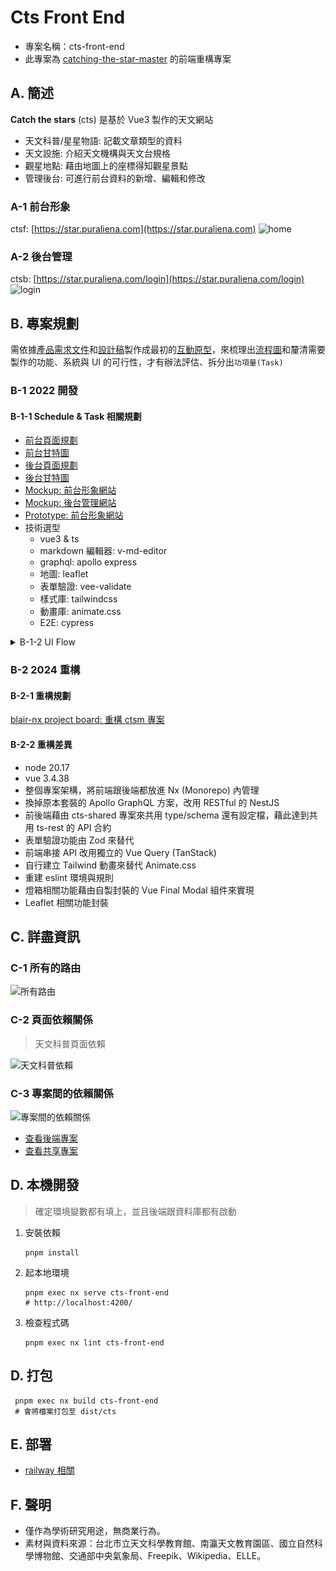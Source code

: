 # Cts Front End

- 專案名稱：cts-front-end
- 此專案為 [catching-the-star-master](https://github.com/a131381568/catching-the-star-master) 的前端重構專案

## A. 簡述

**Catch the stars** (cts) 是基於 Vue3 製作的天文網站

- 天文科普/星星物語: 記載文章類型的資料
- 天文設施: 介紹天文機構與天文台規格
- 觀星地點: 藉由地圖上的座標得知觀星景點
- 管理後台: 可進行前台資料的新增、編輯和修改

### A-1 前台形象

ctsf: [https://star.puraliena.com](https://star.puraliena.com)
![home](https://i.imgur.com/p7QVKDf.png)

### A-2 後台管理

ctsb: [https://star.puraliena.com/login](https://star.puraliena.com/login)
![login](https://i.imgur.com/CuRF9jw.png)


## B. 專案規劃

需依據[產品需求文件](https://reurl.cc/rvM4pO)和[設計稿](#)製作成最初的[互動原型](#)，來梳理出[流程圖](#)和釐清需要製作的功能、系統與 UI 的可行性，才有辦法評估、拆分出`功項量(Task)`

### B-1 2022 開發

#### B-1-1 Schedule & Task 相關規劃 

+ [前台頁面規劃](https://ripple-dust-d2f.notion.site/23865d946d094a8a8bfbe99f791552b4?v=9da1d0522d0749199705f201fc0d4b6f)
+ [前台甘特圖](https://ripple-dust-d2f.notion.site/93bc79736eea4029b9eb2e9a01d1505f?v=e034f38c47d1478388fb247f603d560a)
+ [後台頁面規劃](https://ripple-dust-d2f.notion.site/3fb36641815641838a121097fb6c23b8?v=1b3fdd07eded4149a56eef7524ded4a7)
+ [後台甘特圖](https://www.notion.so/Catching-the-Star-c488452269b54603b5af18206f341b14)
+ [Mockup: 前台形象網站](https://www.behance.net/gallery/143701077/Catch-the-starts-Frontend)
+ [Mockup: 後台管理網站](https://www.behance.net/gallery/143703311/Catch-the-starts-Admin)
+ [Prototype: 前台形象網站](https://www.figma.com/proto/CJZnislU95GzNWrhISxrqH/ctsm-frontend?node-id=0%3A3&scaling=scale-down&page-id=0%3A1&starting-point-node-id=0%3A3)
+ 技術選型
  - vue3 & ts
  - markdown 編輯器: v-md-editor
  - graphql: apollo express
  - 地圖: leaflet
  - 表單驗證: vee-validate
  - 樣式庫: tailwindcss
  - 動畫庫: animate.css
  - E2E: cypress

<details>
<summary>B-1-2 UI Flow</summary>
<h5>登入操作圖</h5>
<img src="https://raw.githubusercontent.com/a131381568/catching-the-star-master/main/doc/images/02-login-flow.gif" alt="login">
<h5>編輯標語管理操作圖</h5>
<img src="https://raw.githubusercontent.com/a131381568/catching-the-star-master/main/doc/images/05-about-edit-flow.gif" alt="login">
<h5>觀星地點</h5>
<ul>
    <li><a href="https://whimsical.com/MeP6apkTk96bNkk7npKp8g">新增觀星地點操作圖</a></li>
    <li><a href="https://whimsical.com/BtE268F5MHSR2yqgsUhRHG">編輯觀星地點操作圖</a></li>
    <li><a href="https://whimsical.com/FMeregBV1yHQfH8VteifS3">刪除觀星地點操作圖</a></li>
</ul>
<h5>文章分類</h5>
<ul>
    <li><a href="https://whimsical.com/LzTEoYDcaQBSkHvnXqyG7R">新增文章分類操作圖</a></li>
    <li><a href="https://whimsical.com/T3zfjywRo4F6J1uo1ARZKo">編輯文章分類操作圖</a></li>
    <li><a href="https://whimsical.com/TLedgNSZCJvNrkxuL2hgzn">刪除文章分類操作圖</a></li>
</ul>
<h5>文章列表</h5>
<ul>
    <li><a href="https://whimsical.com/5qCvrSv7NrwkuBpyXiZpoT">新增文章操作圖</a></li>
    <li><a href="https://whimsical.com/YXvcXUgaat6jDXDK1j8Lj">編輯文章操作圖</a></li>
    <li><a href="https://whimsical.com/VPMsHu43vUZumgo3J15Tmv">刪除文章操作圖</a></li>
</ul>
<h5>天文機構</h5>
<ul>
    <li><a href="https://whimsical.com/JhkcyNUZD27yVgy83XL6wg">新增天文機構操作圖</a></li>
    <li><a href="https://whimsical.com/CKu22xZPD5Lfz3x1bVBnKy">編輯天文機構操作圖</a></li>
    <li><a href="https://whimsical.com/6Yhj5RTbnvuW98zDQXWKnU">刪除天文機構操作圖</a></li>
</ul>
<h5>天文臺</h5>
<ul>
    <li><a href="https://whimsical.com/Mb8RVarFm1cv451EoWtY5D">新增天文臺操作圖</a></li>
    <li><a href="https://whimsical.com/Y76tAqnCozfF94NvbP6ro3">編輯天文臺操作圖</a></li>
    <li><a href="https://whimsical.com/8S8iDonqA3wjpViGe3pzMz">刪除天文臺操作圖</a></li>
</ul>
</details>


### B-2 2024 重構

#### B-2-1 重構規劃
[blair-nx project board: 重構 ctsm 專案](https://github.com/a131381568/blair-nx/projects?query=is%3Aopen)

#### B-2-2 重構差異
- node 20.17
- vue 3.4.38
- 整個專案架構，將前端跟後端都放進 Nx (Monorepo) 內管理
- 換掉原本套裝的 Apollo GraphQL 方案，改用 RESTful 的 NestJS
- 前後端藉由 cts-shared 專案來共用 type/schema 還有設定檔，藉此達到共用 ts-rest 的 API 合約
- 表單驗證功能由 Zod 來替代 
- 前端串接 API 改用獨立的 Vue Query (TanStack)
- 自行建立 Tailwind 動畫來替代 Animate.css
- 重建 eslint 環境與規則
- 燈箱相關功能藉由自製封裝的 Vue Final Modal 組件來實現
- Leaflet 相關功能封裝

## C. 詳盡資訊

### C-1 所有的路由
![所有路由](https://i.imgur.com/QabR3Uf.png)

### C-2 頁面依賴關係

> 天文科普頁面依賴

![天文科普依賴](https://i.imgur.com/W9WR9hc.png)

### C-3 專案間的依賴關係
![專案間的依賴關係](https://i.imgur.com/rt5D6w4.png)
- [查看後端專案](#)
- [查看共享專案](#)


## D. 本機開發

> 確定環境變數都有填上，並且後端跟資料庫都有啟動

1. 安裝依賴

    ```shell
    pnpm install
    ```

2. 起本地環境

    ```shell
    pnpm exec nx serve cts-front-end
    # http://localhost:4200/
    ```

3. 檢查程式碼

    ```shell
    pnpm exec nx lint cts-front-end
    ```

## D. 打包

```shell
 pnpm exec nx build cts-front-end
 # 會將檔案打包至 dist/cts
```

## E. 部署

- [railway 相關](https://github.com/a131381568/blair-nx/blob/development/libs/cts-shared/README.md#railway相關)


## F. 聲明
- 僅作為學術研究用途，無商業行為。
- 素材與資料來源：台北市立天文科學教育館、南瀛天文教育園區、國立自然科學博物館、交通部中央氣象局、Freepik、Wikipedia、ELLE。
